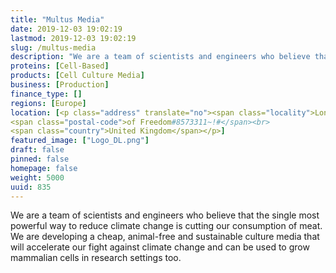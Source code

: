 ```yaml
---
title: "Multus Media"
date: 2019-12-03 19:02:19
lastmod: 2019-12-03 19:02:19
slug: /multus-media
description: "We are a team of scientists and engineers who believe that the single most powerful way to reduce climate change is cutting our consumption of meat. We are developing a cheap, animal-free and sustainable culture media that will accelerate our fight against climate change and can be used to grow mammalian cells in research settings too."
proteins: [Cell-Based]
products: [Cell Culture Media]
business: [Production]
finance_type: []
regions: [Europe]
location: [<p class="address" translate="no"><span class="locality">London</span><br>
<span class="postal-code">of Freedom#8573311~!#</span><br>
<span class="country">United Kingdom</span></p>]
featured_image: ["Logo_DL.png"]
draft: false
pinned: false
homepage: false
weight: 5000
uuid: 835
---
```

<p>We are a team of scientists and engineers who believe that the single most powerful way to reduce climate change is cutting our consumption of meat. We are developing a cheap, animal-free and sustainable culture media that will accelerate our fight against climate change and can be used to grow mammalian cells in research settings too.</p>
